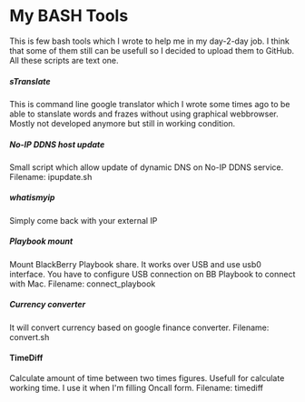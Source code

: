 # My BASH Tools
This is few bash tools which I wrote to help me in my day-2-day job. I think that some of them still can be usefull so I decided to upload them to GitHub. All these scripts are text one.

##### sTranslate
This is command line google translator which I wrote some times ago to be able to stanslate words and frazes without using graphical webbrowser. Mostly not developed anymore but still in working condition.

##### No-IP DDNS host update
Small script which allow update of dynamic DNS on No-IP DDNS service.
Filename: ipupdate.sh

##### whatismyip
Simply come back with your external IP

##### Playbook mount
Mount BlackBerry Playbook share. It works over USB and use usb0 interface. You have to configure USB connection on BB Playbook to connect with Mac.
Filename: connect_playbook

##### Currency converter
It will convert currency based on google finance converter.
Filename: convert.sh

#### TimeDiff
Calculate amount of time between two times figures. Usefull for calculate working time. I use it when I'm filling Oncall form.
Filename: timediff
